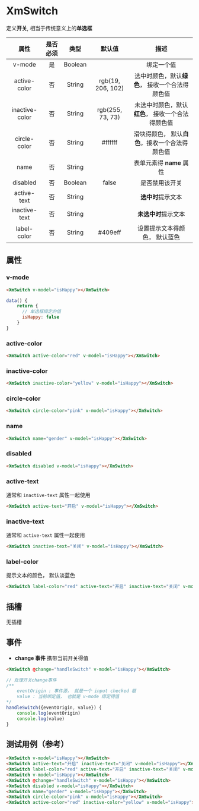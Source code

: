 # XmSwitch

定义**开关**, 相当于传统意义上的**单选框**



|      属性      | 是否必须 |  类型   |      默认值       |                       描述                        |
| :------------: | :------: | :-----: | :---------------: | :-----------------------------------------------: |
|     v-mode     |    是    | Boolean |                   |                    绑定一个值                     |
|  active-color  |    否    | String  | rgb(19, 206, 102) |  选中时颜色，默认**绿色**， 接收一个合法得颜色值  |
| inactive-color |    否    | String  | rgb(255, 73, 73)  | 未选中时颜色，默认**红色**， 接收一个合法得颜色值 |
|  circle-color  |    否    | String  |      #ffffff      |  滑块得颜色， 默认**白色**，接收一个合法得颜色值  |
|      name      |    否    | String  |                   |             表单元素得 **name** 属性              |
|    disabled    |    否    | Boolean |       false       |                  是否禁用该开关                   |
|  active-text   |    否    | String  |                   |                **选中时**提示文本                 |
| inactive-text  |    否    | String  |                   |               **未选中时**提示文本                |
|  label-color   |    否    | String  |      #409eff      |           设置提示文本得颜色， 默认蓝色           |



## 属性

### v-mode

```html
<XmSwitch v-model="isHappy"></XmSwitch>
```

```javascript
data() {
    return {
      // 单选框绑定的值
      isHappy: false
	}
}
```



### active-color

```html
<XmSwitch active-color="red" v-model="isHappy"></XmSwitch>
```



### inactive-color

```html
<XmSwitch inactive-color="yellow" v-model="isHappy"></XmSwitch>
```



### circle-color

```html
<XmSwitch circle-color="pink" v-model="isHappy"></XmSwitch>
```



### name

```html
<XmSwitch name="gender" v-model="isHappy"></XmSwitch>
```



### disabled

```html
<XmSwitch disabled v-model="isHappy"></XmSwitch>
```



### active-text

通常和 `inactive-text` 属性一起使用

```html
<XmSwitch active-text="开启" v-model="isHappy"></XmSwitch>
```



### inactive-text

通常和 `active-text` 属性一起使用

```html
<XmSwitch inactive-text="关闭" v-model="isHappy"></XmSwitch>
```



### label-color

提示文本的颜色， 默认淡蓝色

```html
<XmSwitch label-color="red" active-text="开启" inactive-text="关闭" v-model="isHappy"></XmSwitch>
```







## 插槽

无插槽



## 事件

- **change 事件** 携带当前开关得值



```html
<XmSwitch @change="handleSwitch" v-model="isHappy"></XmSwitch>
```

```javascript
// 处理开关change事件
/**
	eventOrigin : 事件源， 就是一个 input checked 框
	value : 当前绑定值， 也就是 v-mode 绑定得值
*/
handleSwitch({eventOrigin, value}) {
    console.log(eventOrigin)
    console.log(value)
}
```



## 测试用例（参考）

```html
<XmSwitch v-model="isHappy"></XmSwitch>
<XmSwitch active-text="开启" inactive-text="关闭" v-model="isHappy"></XmSwitch>
<XmSwitch label-color="red" active-text="开启" inactive-text="关闭" v-model="isHappy"></XmSwitch>
<XmSwitch v-model="isHappy"></XmSwitch>
<XmSwitch @change="handleSwitch" v-model="isHappy"></XmSwitch>
<XmSwitch disabled v-model="isHappy"></XmSwitch>
<XmSwitch name="gender" v-model="isHappy"></XmSwitch>
<XmSwitch circle-color="pink" v-model="isHappy"></XmSwitch>
<XmSwitch active-color="red" inactive-color="yellow" v-model="isHappy"></XmSwitch>
```

